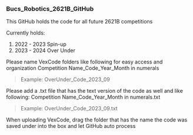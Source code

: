 ### Bucs_Robotics_2621B_GitHub
This GitHub holds the code for all future 2621B competitions

Currently holds:
1. 2022 - 2023 Spin-up
2. 2023 - 2024 Over Under

Please name VexCode folders like following for easy access and organization
Competition Name_Code_Year_Month in numerals
> Example: OverUnder_Code_2023_09

Please add a .txt file that has the text version of the code as well and like following:
Competition Name_Code_Year_Month in numerals.txt
> Example: OverUnder_Code_2023_09.txt

When uploading VexCode, drag the folder that has the name the code was saved under into the box and let GitHub auto process
